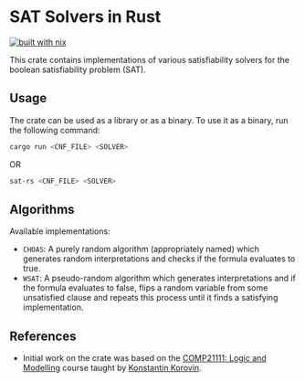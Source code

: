 # SAT Solvers in Rust

[![built with nix](https://builtwithnix.org/badge.svg)](https://builtwithnix.org)

This crate contains implementations of various satisfiability solvers for the boolean satisfiability problem (SAT).

## Usage
The crate can be used as a library or as a binary. To use it as a binary, run the following command:
```bash
cargo run <CNF_FILE> <SOLVER>
```
OR
```bash
sat-rs <CNF_FILE> <SOLVER>
```

## Algorithms

Available implementations:

* `CHOAS`: A purely random algorithm (appropriately named) which generates random interpretations and checks if the formula evaluates to true.
* `WSAT`: A pseudo-random algorithm which generates interpretations and if the formula evaluates to false, flips a random variable from some unsatisfied clause and repeats this process until it finds a satisfying implementation.

## References

* Initial work on the crate was based on the [COMP21111: Logic and Modelling](https://portal.manchester.ac.uk/uPortal/p/course-unit-info.ctf1/max/render.uP?pP_action=viewCUDetails&pP_location=/CourseUnitPublishing/CourseUnitDataFiles/COMP/001900COMP211112023-08-011V15.xml) course taught by [Konstantin Korovin](https://www.cs.man.ac.uk/~korovink/).
